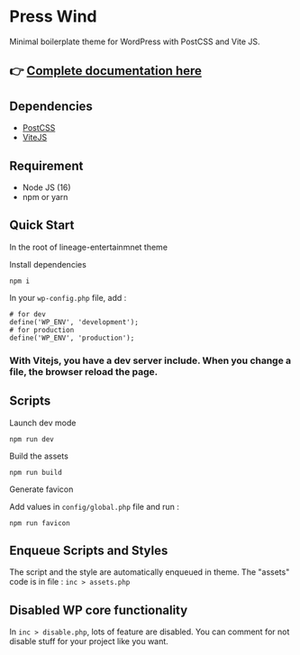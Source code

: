 # Press Wind

Minimal boilerplate theme for WordPress with PostCSS and Vite JS.

## 👉 [Complete documentation here](https://presswind-doc.wp-performance.com/)

## Dependencies
- [PostCSS](https://postcss.org/)
- [ViteJS](https://vitejs.dev/)

## Requirement
- Node JS (16)
- npm or yarn

## Quick Start
In the root of lineage-entertainmnet theme

Install dependencies
```
npm i
```

In your ```wp-config.php``` file, add :
```
# for dev
define('WP_ENV', 'development');
# for production
define('WP_ENV', 'production');
```

### With Vitejs, you have a dev server include. When you change a file, the browser reload the page.

## Scripts

Launch dev mode
```
npm run dev
```

Build the assets
```
npm run build
```

Generate favicon

Add values in ```config/global.php``` file and run :

```
npm run favicon
```

## Enqueue Scripts and Styles
The script and the style are automatically enqueued in theme.
The "assets" code is in file : ```inc > assets.php```

## Disabled WP core functionality
In ```inc > disable.php```, lots of feature are disabled.
You can comment for not disable stuff for your project like you want.
